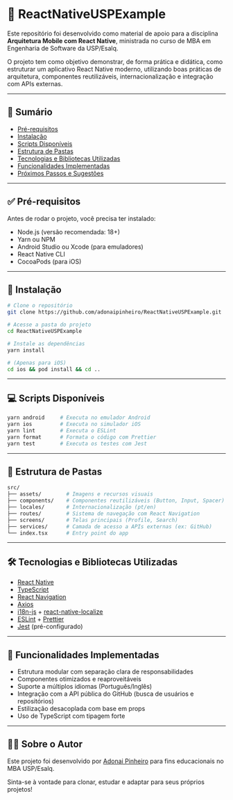 # 📱 ReactNativeUSPExample

Este repositório foi desenvolvido como material de apoio para a disciplina **Arquitetura Mobile com React Native**, ministrada no curso de MBA em Engenharia de Software da USP/Esalq.

O projeto tem como objetivo demonstrar, de forma prática e didática, como estruturar um aplicativo React Native moderno, utilizando boas práticas de arquitetura, componentes reutilizáveis, internacionalização e integração com APIs externas.

---

## 🧭 Sumário

- [Pré-requisitos](#pré-requisitos)
- [Instalação](#instalação)
- [Scripts Disponíveis](#scripts-disponíveis)
- [Estrutura de Pastas](#estrutura-de-pastas)
- [Tecnologias e Bibliotecas Utilizadas](#tecnologias-e-bibliotecas-utilizadas)
- [Funcionalidades Implementadas](#funcionalidades-implementadas)
- [Próximos Passos e Sugestões](#próximos-passos-e-sugestões)

---

## ✅ Pré-requisitos

Antes de rodar o projeto, você precisa ter instalado:

- Node.js (versão recomendada: 18+)
- Yarn ou NPM
- Android Studio ou Xcode (para emuladores)
- React Native CLI
- CocoaPods (para iOS)

---

## 🚀 Instalação

```bash
# Clone o repositório
git clone https://github.com/adonaipinheiro/ReactNativeUSPExample.git

# Acesse a pasta do projeto
cd ReactNativeUSPExample

# Instale as dependências
yarn install

# (Apenas para iOS)
cd ios && pod install && cd ..
```

---

## 💻 Scripts Disponíveis

```bash
yarn android     # Executa no emulador Android
yarn ios         # Executa no simulador iOS
yarn lint        # Executa o ESLint
yarn format      # Formata o código com Prettier
yarn test        # Executa os testes com Jest
```

---

## 🧱 Estrutura de Pastas

```bash
src/
├── assets/        # Imagens e recursos visuais
├── components/    # Componentes reutilizáveis (Button, Input, Spacer)
├── locales/       # Internacionalização (pt/en)
├── routes/        # Sistema de navegação com React Navigation
├── screens/       # Telas principais (Profile, Search)
├── services/      # Camada de acesso a APIs externas (ex: GitHub)
└── index.tsx      # Entry point do app
```

---

## 🛠️ Tecnologias e Bibliotecas Utilizadas

- [React Native](https://reactnative.dev/)
- [TypeScript](https://www.typescriptlang.org/)
- [React Navigation](https://reactnavigation.org/)
- [Axios](https://axios-http.com/)
- [i18n-js](https://github.com/fnando/i18n-js) + [react-native-localize](https://github.com/zoontek/react-native-localize)
- [ESLint](https://eslint.org/) + [Prettier](https://prettier.io/)
- [Jest](https://jestjs.io/) (pré-configurado)

---

## 📌 Funcionalidades Implementadas

- Estrutura modular com separação clara de responsabilidades
- Componentes otimizados e reaproveitáveis
- Suporte a múltiplos idiomas (Português/Inglês)
- Integração com a API pública do GitHub (busca de usuários e repositórios)
- Estilização desacoplada com base em props
- Uso de TypeScript com tipagem forte

---

## 👨‍🏫 Sobre o Autor

Este projeto foi desenvolvido por [Adonai Pinheiro](https://github.com/adonaipinheiro) para fins educacionais no MBA USP/Esalq.

Sinta-se à vontade para clonar, estudar e adaptar para seus próprios projetos!
